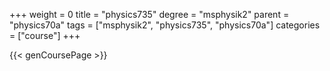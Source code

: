 +++
weight = 0
title = "physics735"
degree = "msphysik2"
parent = "physics70a"
tags = ["msphysik2", "physics735", "physics70a"]
categories = ["course"]
+++

{{< genCoursePage >}}
